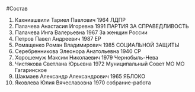 #Состав
1. Кахниашвили Тариел Павлович 1964 ЛДПР
2. Палачева Анастасия Игоревна 1991 ПАРТИЯ ЗА СПРАВЕДЛИВОСТЬ
3. Палачева Инга Валерьевна 1967 За женщин России
4. Петров Павел Андреевич 1987 ЕР
5. Ромащенко Роман Владимирович 1985 СОЦИАЛЬНОЙ ЗАЩИТЫ
6. Серебренникова Элеонора Анатольевна 1940 СР
7. Хорошемуж Максим Николаевич 1979 Чернобыль-Нева
8. Чистякова Светлана Юрьевна 1972 Муниципальный Совет МО МО Гагаринское
9. Шакмаев Александр Александрович 1965 ЯБЛОКО
10. Яковлева Юлия Вячеславовна 1970 собрание-работа
